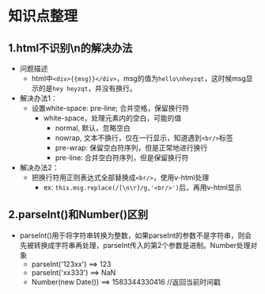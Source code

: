 # 知识点整理

## 1.html不识别\n的解决办法
+ 问题描述
    + html中`<div>{{msg}}</div>`，msg的值为`hello\nheyzqt`，这时候msg显示的是`hey heyzqt`，并没有换行。
+ 解决办法1：
    + 设置white-space: pre-line;  合并空格，保留换行符
        + white-space，处理元素内的空白，可能的值
            + normal, 默认，忽略空白
            + nowrap, 文本不换行，仅在一行显示，知道遇到`<br/>`标签
            + pre-wrap: 保留空白符序列，但是正常地进行换行
            + pre-line: 合并空白符序列，但是保留换行符
+ 解决办法2：
    + 把换行符用正则表达式全部替换成`<br/>`，使用v-html处理
        + ex: `this.msg.replace(/[\n\r]/g,'<br/>')`后，再用v-html显示

## 2.parseInt()和Number()区别
+ parseInt()用于将字符串转换为整数，如果parseInt的参数不是字符串，则会先被转换成字符串再处理，parseInt传入的第2个参数是进制。Number处理对象
    + parseInt('123xx') ==> 123
    + parseInt('xx333') ==> NaN
    + Number(new Date()) ==> 1583344330416 //返回当前时间戳